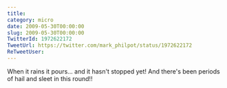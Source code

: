 ```yaml
---
title: 
category: micro
date: 2009-05-30T00:00:00
slug: 2009-05-30T00:00:00
TwitterId: 1972622172
TweetUrl: https://twitter.com/mark_philpot/status/1972622172
ReTweetUser: 
---
```


When it rains it pours... and it hasn't stopped yet!  And there's been periods of hail and sleet in this round!!